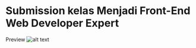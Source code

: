 # Submission kelas Menjadi Front-End Web Developer Expert

Preview
![alt text](https://i.ibb.co/89gST3X/76505-03.png)

